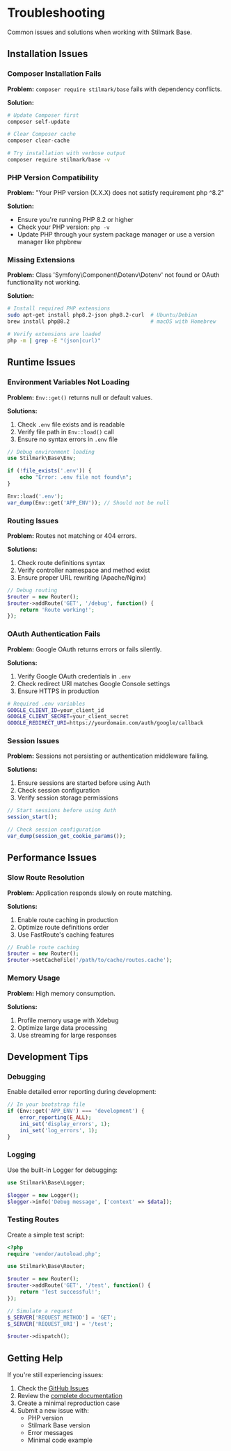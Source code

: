 # Troubleshooting

Common issues and solutions when working with Stilmark Base.

## Installation Issues

### Composer Installation Fails

**Problem:** `composer require stilmark/base` fails with dependency conflicts.

**Solution:**
```bash
# Update Composer first
composer self-update

# Clear Composer cache
composer clear-cache

# Try installation with verbose output
composer require stilmark/base -v
```

### PHP Version Compatibility

**Problem:** "Your PHP version (X.X.X) does not satisfy requirement php ^8.2"

**Solution:**
- Ensure you're running PHP 8.2 or higher
- Check your PHP version: `php -v`
- Update PHP through your system package manager or use a version manager like phpbrew

### Missing Extensions

**Problem:** Class 'Symfony\Component\Dotenv\Dotenv' not found or OAuth functionality not working.

**Solution:**
```bash
# Install required PHP extensions
sudo apt-get install php8.2-json php8.2-curl  # Ubuntu/Debian
brew install php@8.2                          # macOS with Homebrew

# Verify extensions are loaded
php -m | grep -E "(json|curl)"
```

## Runtime Issues

### Environment Variables Not Loading

**Problem:** `Env::get()` returns null or default values.

**Solutions:**
1. Check `.env` file exists and is readable
2. Verify file path in `Env::load()` call
3. Ensure no syntax errors in `.env` file

```php
// Debug environment loading
use Stilmark\Base\Env;

if (!file_exists('.env')) {
    echo "Error: .env file not found\n";
}

Env::load('.env');
var_dump(Env::get('APP_ENV')); // Should not be null
```

### Routing Issues

**Problem:** Routes not matching or 404 errors.

**Solutions:**
1. Check route definitions syntax
2. Verify controller namespace and method exist
3. Ensure proper URL rewriting (Apache/Nginx)

```php
// Debug routing
$router = new Router();
$router->addRoute('GET', '/debug', function() {
    return 'Route working!';
});
```

### OAuth Authentication Fails

**Problem:** Google OAuth returns errors or fails silently.

**Solutions:**
1. Verify Google OAuth credentials in `.env`
2. Check redirect URI matches Google Console settings
3. Ensure HTTPS in production

```bash
# Required .env variables
GOOGLE_CLIENT_ID=your_client_id
GOOGLE_CLIENT_SECRET=your_client_secret
GOOGLE_REDIRECT_URI=https://yourdomain.com/auth/google/callback
```

### Session Issues

**Problem:** Sessions not persisting or authentication middleware failing.

**Solutions:**
1. Ensure sessions are started before using Auth
2. Check session configuration
3. Verify session storage permissions

```php
// Start sessions before using Auth
session_start();

// Check session configuration
var_dump(session_get_cookie_params());
```

## Performance Issues

### Slow Route Resolution

**Problem:** Application responds slowly on route matching.

**Solutions:**
1. Enable route caching in production
2. Optimize route definitions order
3. Use FastRoute's caching features

```php
// Enable route caching
$router = new Router();
$router->setCacheFile('/path/to/cache/routes.cache');
```

### Memory Usage

**Problem:** High memory consumption.

**Solutions:**
1. Profile memory usage with Xdebug
2. Optimize large data processing
3. Use streaming for large responses

## Development Tips

### Debugging

Enable detailed error reporting during development:

```php
// In your bootstrap file
if (Env::get('APP_ENV') === 'development') {
    error_reporting(E_ALL);
    ini_set('display_errors', 1);
    ini_set('log_errors', 1);
}
```

### Logging

Use the built-in Logger for debugging:

```php
use Stilmark\Base\Logger;

$logger = new Logger();
$logger->info('Debug message', ['context' => $data]);
```

### Testing Routes

Create a simple test script:

```php
<?php
require 'vendor/autoload.php';

use Stilmark\Base\Router;

$router = new Router();
$router->addRoute('GET', '/test', function() {
    return 'Test successful!';
});

// Simulate a request
$_SERVER['REQUEST_METHOD'] = 'GET';
$_SERVER['REQUEST_URI'] = '/test';

$router->dispatch();
```

## Getting Help

If you're still experiencing issues:

1. Check the [GitHub Issues](https://github.com/Stilmark/Base/issues)
2. Review the [complete documentation](https://stilmark-dev.gitbook.io/base/)
3. Create a minimal reproduction case
4. Submit a new issue with:
   - PHP version
   - Stilmark Base version
   - Error messages
   - Minimal code example
